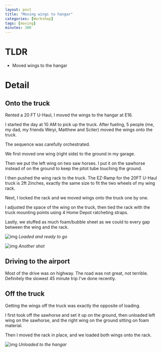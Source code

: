 ```yaml
---
layout: post
title: "Moving wings to hangar"
categories: [Workshop]
tags: [moving]
minutes: 300
---
```


# TLDR

- Moved wings to the hangar

# Detail

## Onto the truck

Rented a 20 FT U-Haul, I moved the wings to the hangar at E16.

I started the day at 10 AM to pick up the truck. After fueling, 5 people (me, my dad, my friends Weiyi, Matthew and Sciter) moved the wings onto the truck.

The sequence was carefully orchestrated.

We first moved one wing (right side) to the ground in my garage.

Then we put the left wing on two saw horses. I put it on the sawhorse instead of on the ground to keep the pitot tube touching the ground.

I then pushed the wing rack to the truck. The EZ-Ramp for the 20FT U-Haul truck is 2ft 2inches, exactly the same size to fit the two wheels of my wing rack.

Next, I locked the rack and we moved wings onto the truck one by one.

I adjusted the space of the wing on the truck, then tied the rack with the truck mounting points using 4 Home Depot ratcheting straps.

Lastly, we stuffed as much foam/bubble sheet as we could to every gap between the wing and the rack.

![img](https://lh3.googleusercontent.com/pw/AP1GczMazNrolLuBtjOK2-AW-Sw_kyJt7jeRuT-xsb1QbXDRyIX5Ox77QjF1E4xSLqmTPc_pUfguq1-oJkrXvCzpD8xZl519K8s5IlbCBS1gH0eKmjWizV5oHJskWz925a40iqLm2RfcObmkdWVwFeDLlGux8A=w3836-h2888-s-no-gm?authuser=3)
_Loaded and ready to go_

![img](https://lh3.googleusercontent.com/pw/AP1GczOM1eBzUPwTTHKmOHPktTeJG12xJ70XBcULqu78vfTgtv4Lu6SRpw7lu57rci7p1o28YkLYAMNAzaTekmZlGlhMtO86jN96ehR_uebEnY6gC0U-El_lSbkQMsbpGspgO7J6ZtlMMGe7w6ws6asUhx2xAw=w3836-h2888-s-no-gm?authuser=3)
_Another shot_

## Driving to the airport

Most of the drive was on highway. The road was not great, not terrible. Definitely the slowest 45 minute trip I've done recently.

## Off the truck

Getting the wings off the truck was exactly the opposite of loading.

I first took off the sawhorse and set it up on the ground, then unloaded left wing on the sawhorse, and the right wing on the ground sitting on foam material.

Then I moved the rack in place, and we loaded both wings onto the rack.

![img](https://lh3.googleusercontent.com/pw/AP1GczMVwrQJvkBrRvhsaD7EDQtwq77xYfKg4aZEIatu04THd8hgPU1hRB1ki0nMjYt3yE3VzGvX36atcRxIfNNtiONurrlbjN1Mwgv1dPuBPrBEHSUJ_CF4l9qFl9IwjqEMJ6XcoL-gzv7tXmSopItR-sciZg=w3836-h2888-s-no-gm?authuser=3)
_Unloaded to the hangar_
